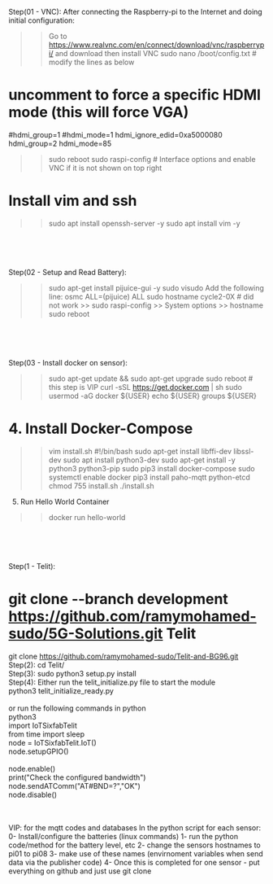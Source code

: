 

Step(01 - VNC):
After connecting the Raspberry-pi to the Internet and doing initial configuration:
>> Go to https://www.realvnc.com/en/connect/download/vnc/raspberrypi/ and download then install VNC
>> sudo nano /boot/config.txt # modify the lines as below
# uncomment to force a specific HDMI mode (this will force VGA)
#hdmi_group=1
#hdmi_mode=1
hdmi_ignore_edid=0xa5000080
hdmi_group=2
hdmi_mode=85
>> sudo reboot
>> sudo raspi-config # Interface options and enable VNC if it is not shown on top right 
# Install vim and ssh
>> sudo apt install openssh-server -y
>> sudo apt install vim -y
<br />
<br />
<br />


Step(02 - Setup and Read Battery):
>> sudo apt-get install pijuice-gui -y
>> sudo visudo
>> Add the following line: osmc ALL=(pijuice) ALL
>> sudo hostname cycle2-0X      # did not work >> sudo raspi-config >> System options >> hostname
>> sudo reboot
<br />
<br />
<br />


Step(03 - Install docker on sensor):
>> sudo apt-get update && sudo apt-get upgrade
>> sudo reboot  # this step is VIP
>> curl -sSL https://get.docker.com | sh
>> sudo usermod -aG docker ${USER}
>> echo ${USER}
>> groups ${USER}

# 4. Install Docker-Compose
>> vim install.sh
#!/bin/bash
sudo apt-get install libffi-dev libssl-dev
sudo apt install python3-dev
sudo apt-get install -y python3 python3-pip
sudo pip3 install docker-compose
sudo systemctl enable docker
pip3 install paho-mqtt python-etcd
>> chmod 755 install.sh
>> ./install.sh

5. Run Hello World Container
>> docker run hello-world
<br />
<br />
<br />


Step(1 - Telit):
# git clone --branch development https://github.com/ramymohamed-sudo/5G-Solutions.git Telit 
git clone https://github.com/ramymohamed-sudo/Telit-and-BG96.git 
<br />
Step(2):
cd Telit/
<br />
Step(3):
sudo python3 setup.py install
<br />
Step(4):
Either run the telit_initialize.py file to start the module
<br />
python3 telit_initialize_ready.py
<br />
<br />
or run the following commands in python
<br />
python3
<br />
import IoTSixfabTelit
<br />
from time import sleep
<br />
node = IoTSixfabTelit.IoT()
<br />
node.setupGPIO()   
<br /> 
node.enable()
<br />
print("Check the configured bandwidth")
<br />
node.sendATComm("AT#BND=?","OK")
<br />
node.disable()
<br />
<br />
<br />

VIP: for the mqtt codes and databases
In the python script for each sensor:
0- Install/configure the batteries (linux commands)
1- run the python code/method for the battery level, etc
2- change the sensors hostnames to pi01 to pi08
3- make use of these names (envirnoment variables when send data via the publisher code)
4- Once this is completed for one sensor - put everything on github and just use git clone

